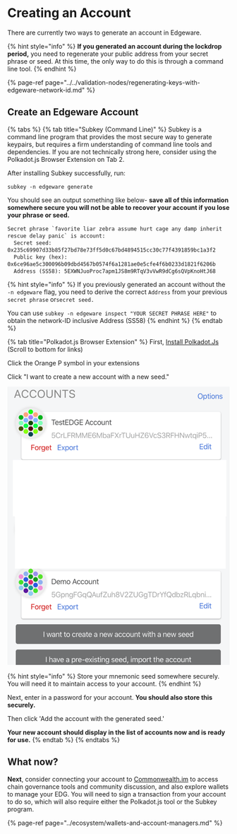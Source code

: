 # Creating an Account

There are currently two ways to generate an account in Edgeware. 

{% hint style="info" %}
**If you generated an account during the lockdrop period,** you need to regenerate your public address from your secret phrase or seed. At this time, the only way to do this is through a command line tool. 
{% endhint %}

{% page-ref page="../../validation-nodes/regenerating-keys-with-edgeware-network-id.md" %}

## Create an Edgeware Account

{% tabs %}
{% tab title="Subkey \(Command Line\)" %}
Subkey is a command line program that provides the most secure way to generate keypairs, but requires a firm understanding of command line tools and dependencies. If you are not technically strong here, consider using the Polkadot.js Browser Extension on Tab 2. 

After installing Subkey successfully, run:

```text
subkey -n edgeware generate
```

You should see an output something like below- **save all of this information somewhere secure you will not be able to recover your account if you lose your phrase or seed.**

```text
Secret phrase `favorite liar zebra assume hurt cage any damp inherit rescue delay panic` is account:
  Secret seed: 0x235c69907d33b85f27bd78e73ff5d0c67bd4894515cc30c77f4391859bc1a3f2
  Public key (hex): 0x6ce96ae5c300096b09dbd4567b0574f6a1281ae0e5cfe4f6b0233d1821f6206b
  Address (SS58): 5EXWNJuoProc7apm1JS8m9RTqV3vVwR9dCg6sQVpKnoHtJ68
```

{% hint style="info" %}
If you previously generated an account without the `-n edgeware` flag, you need to derive the  correct `Address` from your previous  `secret phrase` or`secret seed.`

You can use `subkey -n edgeware inspect "YOUR SECRET PHRASE HERE"` to obtain the network-ID inclusive Address \(SS58\)
{% endhint %}
{% endtab %}

{% tab title="Polkadot.js Browser Extension" %}
First, [Install Polkadot.Js](https://github.com/polkadot-js/extension) \(Scroll to bottom for links\)

Click the Orange P symbol in your extensions

Click "I want to create a new account with a new seed." 

![](../../.gitbook/assets/screen-shot-2020-02-06-at-5.37.08-pm.png)

{% hint style="info" %}
Store your mnemonic seed somewhere securely. You will need it to maintain access to your account.
{% endhint %}

Next, enter in a password for your account. **You should also store this securely.** 

Then click 'Add the account with the generated seed.'  
   
**Your new account should display in the list of accounts now and is ready for use.**
{% endtab %}
{% endtabs %}

## **What now?**

**Next**, consider connecting your account to [Commonwealth.im](http://Commonwealth.im) to access chain governance tools and community discussion, and also explore wallets to manage your EDG. You will need to sign a transaction from your account to do so, which will also require either the Polkadot.js tool or the Subkey program. 



{% page-ref page="../ecosystem/wallets-and-account-managers.md" %}

